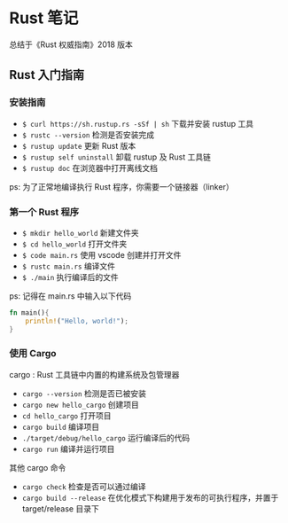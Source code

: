 # Rust 笔记

总结于《Rust 权威指南》2018 版本

## Rust 入门指南

### 安装指南

- `$ curl https://sh.rustup.rs -sSf | sh` 下载并安装 rustup 工具
- `$ rustc --version` 检测是否安装完成
- `$ rustup update` 更新 Rust 版本
- `$ rustup self uninstall` 卸载 rustup 及 Rust 工具链
- `$ rustup doc` 在浏览器中打开离线文档

ps: 为了正常地编译执行 Rust 程序，你需要一个链接器（linker）

### 第一个 Rust 程序

- `$ mkdir hello_world` 新建文件夹
- `$ cd hello_world` 打开文件夹
- `$ code main.rs` 使用 vscode 创建并打开文件
- `$ rustc main.rs` 编译文件
- `$ ./main` 执行编译后的文件

ps: 记得在 main.rs 中输入以下代码

```rs
fn main(){
    println!("Hello, world!");
}
```

### 使用 Cargo

cargo : Rust 工具链中内置的构建系统及包管理器

- `cargo --version` 检测是否已被安装
- `cargo new hello_cargo` 创建项目
- `cd hello_cargo` 打开项目
- `cargo build` 编译项目
- `./target/debug/hello_cargo` 运行编译后的代码
- `cargo run` 编译并运行项目

其他 cargo 命令

- `cargo check` 检查是否可以通过编译
- `cargo build --release` 在优化模式下构建用于发布的可执行程序，并置于 target/release 目录下

